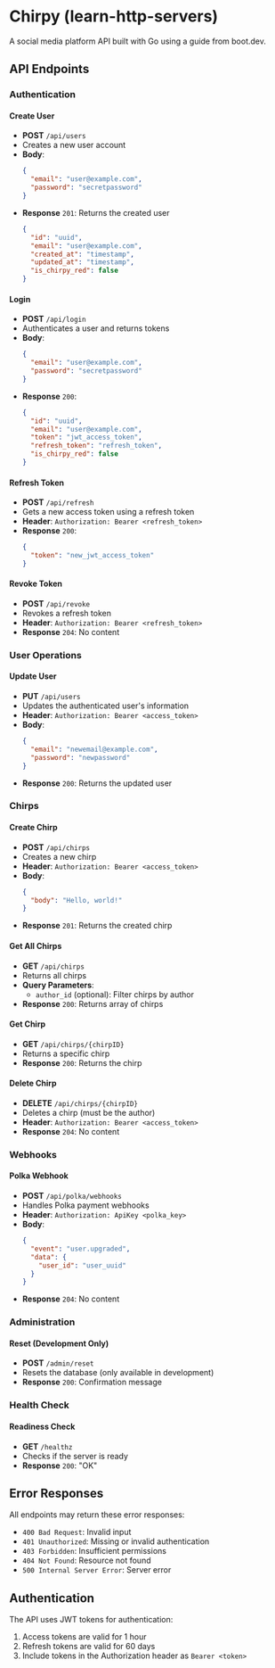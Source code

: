 # Chirpy (learn-http-servers)

A social media platform API built with Go using a guide from boot.dev.

## API Endpoints

### Authentication

#### Create User

- **POST** `/api/users`
- Creates a new user account
- **Body**:
  ```json
  {
    "email": "user@example.com",
    "password": "secretpassword"
  }
  ```
- **Response** `201`: Returns the created user
  ```json
  {
    "id": "uuid",
    "email": "user@example.com",
    "created_at": "timestamp",
    "updated_at": "timestamp",
    "is_chirpy_red": false
  }
  ```

#### Login

- **POST** `/api/login`
- Authenticates a user and returns tokens
- **Body**:
  ```json
  {
    "email": "user@example.com",
    "password": "secretpassword"
  }
  ```
- **Response** `200`:
  ```json
  {
    "id": "uuid",
    "email": "user@example.com",
    "token": "jwt_access_token",
    "refresh_token": "refresh_token",
    "is_chirpy_red": false
  }
  ```

#### Refresh Token

- **POST** `/api/refresh`
- Gets a new access token using a refresh token
- **Header**: `Authorization: Bearer <refresh_token>`
- **Response** `200`:
  ```json
  {
    "token": "new_jwt_access_token"
  }
  ```

#### Revoke Token

- **POST** `/api/revoke`
- Revokes a refresh token
- **Header**: `Authorization: Bearer <refresh_token>`
- **Response** `204`: No content

### User Operations

#### Update User

- **PUT** `/api/users`
- Updates the authenticated user's information
- **Header**: `Authorization: Bearer <access_token>`
- **Body**:
  ```json
  {
    "email": "newemail@example.com",
    "password": "newpassword"
  }
  ```
- **Response** `200`: Returns the updated user

### Chirps

#### Create Chirp

- **POST** `/api/chirps`
- Creates a new chirp
- **Header**: `Authorization: Bearer <access_token>`
- **Body**:
  ```json
  {
    "body": "Hello, world!"
  }
  ```
- **Response** `201`: Returns the created chirp

#### Get All Chirps

- **GET** `/api/chirps`
- Returns all chirps
- **Query Parameters**:
  - `author_id` (optional): Filter chirps by author
- **Response** `200`: Returns array of chirps

#### Get Chirp

- **GET** `/api/chirps/{chirpID}`
- Returns a specific chirp
- **Response** `200`: Returns the chirp

#### Delete Chirp

- **DELETE** `/api/chirps/{chirpID}`
- Deletes a chirp (must be the author)
- **Header**: `Authorization: Bearer <access_token>`
- **Response** `204`: No content

### Webhooks

#### Polka Webhook

- **POST** `/api/polka/webhooks`
- Handles Polka payment webhooks
- **Header**: `Authorization: ApiKey <polka_key>`
- **Body**:
  ```json
  {
    "event": "user.upgraded",
    "data": {
      "user_id": "user_uuid"
    }
  }
  ```
- **Response** `204`: No content

### Administration

#### Reset (Development Only)

- **POST** `/admin/reset`
- Resets the database (only available in development)
- **Response** `200`: Confirmation message

### Health Check

#### Readiness Check

- **GET** `/healthz`
- Checks if the server is ready
- **Response** `200`: "OK"

## Error Responses

All endpoints may return these error responses:

- `400 Bad Request`: Invalid input
- `401 Unauthorized`: Missing or invalid authentication
- `403 Forbidden`: Insufficient permissions
- `404 Not Found`: Resource not found
- `500 Internal Server Error`: Server error

## Authentication

The API uses JWT tokens for authentication:

1. Access tokens are valid for 1 hour
2. Refresh tokens are valid for 60 days
3. Include tokens in the Authorization header as `Bearer <token>`
